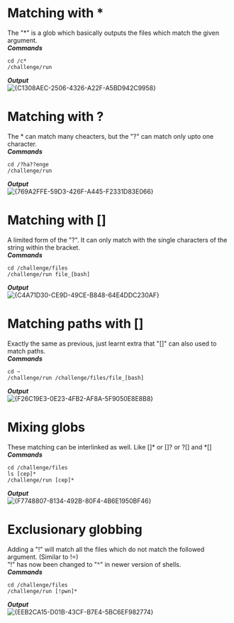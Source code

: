 # Matching with *
The "*" is a glob which basically outputs the files which match the given argument.
<br> ***Commands***
```
cd /c*
/challenge/run
```
***Output***<br>
![{C1308AEC-2506-4326-A22F-A5BD942C9958}](https://github.com/user-attachments/assets/1297ce78-b061-4c43-a26d-ca662c899c42)

# Matching with ?
The * can match many cheacters, but the "?" can match only upto one character.
<br> ***Commands***
```
cd /?ha??enge
/challenge/run
```
***Output***<br>
![{769A2FFE-59D3-426F-A445-F2331D83E066}](https://github.com/user-attachments/assets/0d089590-0d16-444a-8c27-47b539089ea5)

# Matching with []
A limited form of the "?". It can only match with the single characters of the string within the bracket.
<br> ***Commands***
```
cd /challenge/files
/challenge/run file_[bash]
```
***Output***<br>
![{C4A71D30-CE9D-49CE-B848-64E4DDC230AF}](https://github.com/user-attachments/assets/c16c6d16-976c-4c89-9c37-7c9d4fbc050f)

# Matching paths with []
Exactly the same as previous, just learnt extra that "[]" can also used to match paths.
<br> ***Commands***
```
cd ~
/challenge/run /challenge/files/file_[bash]
```

***Output***<br>
![{F26C19E3-0E23-4FB2-AF8A-5F9050E8E8B8}](https://github.com/user-attachments/assets/9d8cad71-e9d4-478d-b572-7763f8c36eaa)

# Mixing globs
These matching can be interlinked as well. Like []* or []? or ?[] and *[]
<br>***Commands***
```
cd /challenge/files
ls [cep]*
/challenge/run [cep]*
```
***Output***<br>
![{F7748807-8134-492B-80F4-4B6E1950BF46}](https://github.com/user-attachments/assets/0aa6bc79-d7ae-449e-96d3-bf61b7426e6e)

# Exclusionary globbing
Adding a "!" will match all the files which do not match the followed argument. (Similar to !=)<br>
"!" has now been changed to "^" in newer version of shells.
<br> ***Commands***
```
cd /challenge/files
/challenge/run [!pwn]*
```
***Output*** <br>
![{EEB2CA15-D01B-43CF-B7E4-5BC6EF982774}](https://github.com/user-attachments/assets/04e95cfa-9b64-4073-b292-e5ecd903cf74)


```


